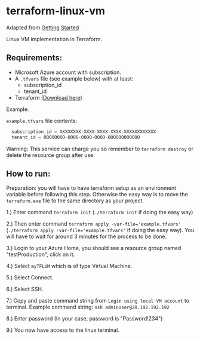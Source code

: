 # terraform-linux-vm

Adapted from [Getting Started](https://learn.hashicorp.com/terraform?track=azure#azure)

Linux VM implementation in Terraform.

## Requirements: 
* Microsoft Azure account with subscription.
* A `.tfvars` file (see example below) with at least:
  * subscription_id
  * tenant_id
* Terraform ([Download here](https://www.terraform.io/downloads.html))
  
Example: 

`example.tfvars` file contents:
```tfvars
  subscription_id = XXXXXXXX-XXXX-XXXX-XXXX-XXXXXXXXXXXX
  tenant_id = OOOOOOOO-OOOO-OOOO-OOOO-OOOOOOOOOOOO
```

Warning: This service can charge you so remember to `terraform destroy` or delete the resource group after use.

## How to run: 
Preparation: you will have to have terraform setup as an environment variable before following this step.
Otherwise the easy way is to move the `terraform.exe` file to the same directory as your project.

1.) Enter command `terraform init` (`./terraform init` if doing the easy way)

2.) Then enter command `terraform apply -var-file='example.tfvars'` (`./terraform apply -var-file='example.tfvars'` if doing the easy way). You will have to wait for around 3 minutes for the process to be done.

3.) Login to your Azure Home, you should see a resource group named "testProduction", click on it.

4.) Select `myTFLVM` which is of type Virtual Machine.

5.) Select Connect.

6.) Select SSH.

7.) Copy and paste command string from `Login using local VM account` to terminal. Example command string: `ssh adminUser@20.192.192.192`

8.) Enter password (In your case, password is "Password!234")

9.) You now have access to the linux terminal.
